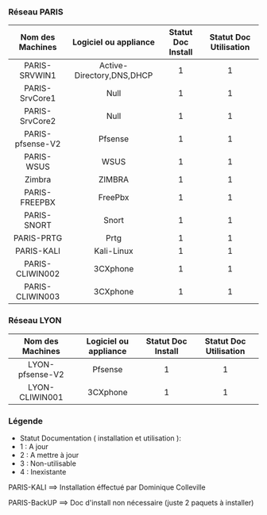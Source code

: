 ### Réseau PARIS
|Nom des Machines|Logiciel ou appliance|Statut Doc Install|Statut Doc Utilisation|
|:---:|:---:|:---:|:---:|
|PARIS-SRVWIN1|Active-Directory,DNS,DHCP|1|1|
|PARIS-SrvCore1|Null|1|1|
|PARIS-SrvCore2|Null|1|1|
|PARIS-pfsense-V2|Pfsense|1|1|
|PARIS-WSUS|WSUS|1|1|
|Zimbra|ZIMBRA|1|1|
|PARIS-FREEPBX|FreePbx|1|1|
|PARIS-SNORT|Snort|1|1|
|PARIS-PRTG|Prtg|1|1|
|PARIS-KALI|Kali-Linux|1|1|
|PARIS-CLIWIN002|3CXphone|1|1|
|PARIS-CLIWIN003|3CXphone|1|1|



### Réseau LYON
|Nom des Machines|Logiciel ou appliance|Statut Doc Install|Statut Doc Utilisation|
|:---:|:---:|:---:|:---:|
|LYON-pfsense-V2|Pfsense|1|1|
|LYON-CLIWIN001|3CXphone|1|1|




### Légende
* Statut Documentation ( installation et utilisation ):
* 1 : A jour
* 2 : A mettre à jour
* 3 : Non-utilisable
* 4 : Inexistante



PARIS-KALI ==> Installation éffectué par Dominique Colleville

PARIS-BackUP ==> Doc d'install non nécessaire (juste 2 paquets à installer)
